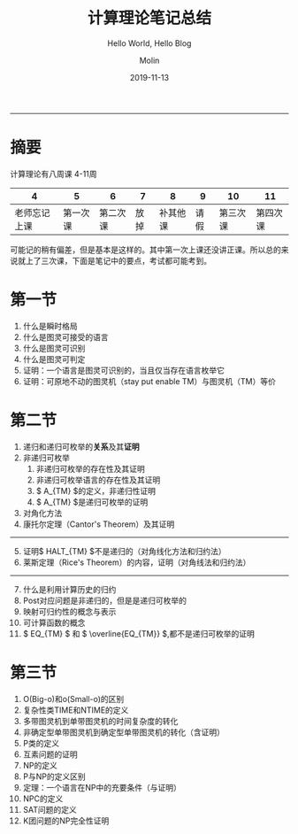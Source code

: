 ﻿---
layout:     post   				    # 使用的布局（不需要改）
title:      计算理论笔记总结 				#  标题
subtitle:   Hello World, Hello Blog # 副标题
date:       2019-11-13 				# 时间
author:     Molin 						# 作者
header-img: img/post-bg-2015.jpg 	# 这篇文章标题背景图片
catalog: true 						# 是否归档
tags:								# 标签
    - 课程
---

---

# 摘要
计算理论有八周课
4-11周

| 4            | 5        | 6        | 7    | 8        | 9    | 10       | 11       |
| ------------ | -------- | -------- | ---- | -------- | ---- | -------- | -------- |
| 老师忘记上课 | 第一次课 | 第二次课 | 放掉 | 补其他课 | 请假 | 第三次课 | 第四次课 |

可能记的稍有偏差，但是基本是这样的。其中第一次上课还没讲正课。所以总的来说就上了三次课，下面是笔记中的要点，考试都可能考到。

# 第一节
1. 什么是瞬时格局
2. 什么是图灵可接受的语言
3. 什么是图灵可识别
4. 什么是图灵可判定
5. 证明：一个语言是图灵可识别的，当且仅当存在语言枚举它
6. 证明：可原地不动的图灵机（stay put enable TM）与图灵机（TM）等价

# 第二节
1. 递归和递归可枚举的**关系**及其**证明**
2. 非递归可枚举
    1. 非递归可枚举的存在性及其证明
    2. 非递归可枚举语言的存在性及其证明
    3.  $ A_{TM} $的定义，非递归性证明
    4.  $ A_{TM} $是递归可枚举的证明
3. 对角化方法
4. 康托尔定理（Cantor's Theorem）及其证明

---

5. 证明$ HALT_{TM} $不是递归的（对角线化方法和归约法）
6. 莱斯定理（Rice's Theorem）的内容，证明（对角线法和归约法）

---

7. 什么是利用计算历史的归约
8. Post对应问题是非递归的，但是是递归可枚举的
9. 映射可归约性的概念与表示
10. 可计算函数的概念
11. $ EQ_{TM} $ 和  $ \overline{EQ_{TM}} $,都不是递归可枚举的证明


# 第三节
1. O(Big-o)和o(Small-o)的区别
2. 复杂性类TIME和NTIME的定义
3. 多带图灵机到单带图灵机的时间复杂度的转化
4. 非确定型单带图灵机到确定型单带图灵机的转化（含证明）
5. P类的定义
6. 互素问题的证明
7. NP的定义
8. P与NP的定义区别
9. 定理：一个语言在NP中的充要条件（与证明）
10. NPC的定义
11. SAT问题的定义
12. K团问题的NP完全性证明

